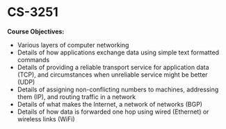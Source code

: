 # CS-3251

**Course Objectives:**
* Various layers of computer networking
* Details of how applications exchange data using simple text formatted commands
* Details of providing a reliable transport service for application data (TCP), and circumstances when unreliable service might be better (UDP)
* Details of assigning non-conflicting numbers to machines, addressing them (IP), and routing traffic in a network
* Details of what makes the Internet, a network of networks (BGP)
* Details of how data is forwarded one hop using wired (Ethernet) or wireless links (WiFi)
